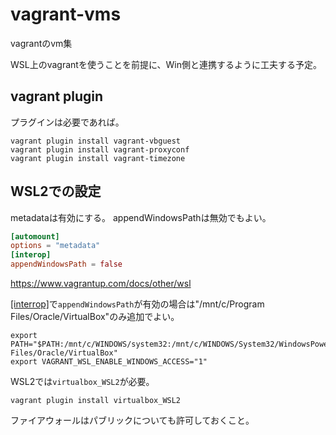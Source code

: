 # vagrant-vms
vagrantのvm集

WSL上のvagrantを使うことを前提に、Win側と連携するように工夫する予定。

## vagrant plugin

プラグインは必要であれば。

```
vagrant plugin install vagrant-vbguest
vagrant plugin install vagrant-proxyconf
vagrant plugin install vagrant-timezone
```

## WSL2での設定

metadataは有効にする。
appendWindowsPathは無効でもよい。

```/etc/wsl.conf
[automount]
options = "metadata"
[interop]
appendWindowsPath = false
```

https://www.vagrantup.com/docs/other/wsl

[[interrop]](https://docs.microsoft.com/en-us/windows/wsl/wsl-config#interop-settings)で`appendWindowsPath`が有効の場合は"/mnt/c/Program Files/Oracle/VirtualBox"のみ追加でよい。

```.bashrc
export PATH="$PATH:/mnt/c/WINDOWS/system32:/mnt/c/WINDOWS/System32/WindowsPowerShell/v1.0:/mnt/c/Apps/HashiCorp/Vagrant/bin:/mnt/c/Program Files/Oracle/VirtualBox"
export VAGRANT_WSL_ENABLE_WINDOWS_ACCESS="1"
```

WSL2では`virtualbox_WSL2`が必要。

```
vagrant plugin install virtualbox_WSL2
```

ファイアウォールはパブリックについても許可しておくこと。
